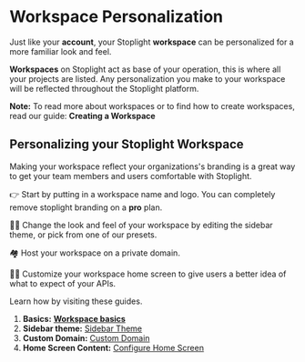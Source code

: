# Workspace Personalization

Just like your **account**, your Stoplight **workspace** can be personalized for a more familiar look and feel. 

**Workspaces** on Stoplight act as base of your operation, this is where all  your projects are listed. Any personalization you make to your workspace will be reflected throughout the Stoplight platform. 

**Note:** To read more about workspaces or to find how to create workspaces, read our guide: **Creating a Workspace**

## Personalizing your Stoplight Workspace

Making your workspace reflect your organizations's branding is a great way to get your team members and users comfortable with Stoplight. 

👉 Start by putting in a workspace name and logo. You can completely remove stoplight branding on a **pro** plan. 

👨‍🎨 Change the look and feel of your workspace by editing the sidebar theme, or pick from one of our presets. 

🏘 Host your workspace on a private domain. 

👷‍♂️ Customize your workspace  home screen to give users a better idea of what to expect of your APIs. 

Learn how by visiting these guides. 

1. **Basics:** [**Workspace basics**](https://www.notion.so/Workspace-basics-f32161b076184c5481ceb0785074dd16) 
2. **Sidebar theme:** [Sidebar Theme](https://www.notion.so/Sidebar-Theme-f4a00dba1b6a4b9ba55b7fc1a0d3cc23) 
3. **Custom Domain:** [Custom Domain](https://www.notion.so/Custom-Domain-7672ddc7e2444c2d884969d4169c8be8) 
4. **Home Screen Content:** [Configure Home Screen](https://www.notion.so/Configure-Home-Screen-e6b0cefac8e94b92b10c8c6fe8d12fcc)